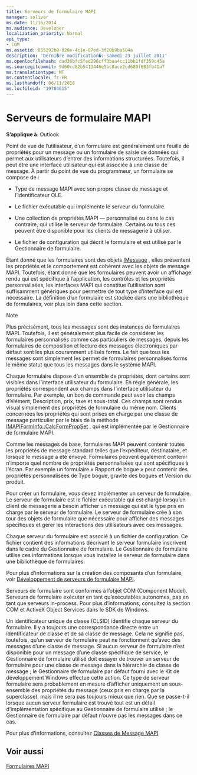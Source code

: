 ```yaml
---
title: Serveurs de formulaire MAPI
manager: soliver
ms.date: 11/16/2014
ms.audience: Developer
localization_priority: Normal
api_type:
- COM
ms.assetid: 855292b8-028e-4c1e-87ed-3f20b9ba584a
description: 'Derni�re modification�: samedi 23 juillet 2011'
ms.openlocfilehash: dad36bfc5fed296cff3baa4cc11bb1fdf359c45a
ms.sourcegitcommit: 9d60cd82b5413446e5bc8ace2cd689f683fb41a7
ms.translationtype: MT
ms.contentlocale: fr-FR
ms.lasthandoff: 06/11/2018
ms.locfileid: "19784615"
---
```

# <a name="mapi-form-servers"></a>Serveurs de formulaire MAPI

  
  
**S’applique à**: Outlook 
  
Point de vue de l’utilisateur, d’un formulaire est généralement une feuille de propriétés pour un message ou un formulaire de saisie de données qui permet aux utilisateurs d’entrer des informations structurées. Toutefois, il peut être une interface utilisateur qui est associée à une classe de message. À partir du point de vue du programmeur, un formulaire se compose de :
  
- Type de message MAPI avec son propre classe de message et l’identificateur OLE.
    
- Le fichier exécutable qui implémente le serveur du formulaire.
    
- Une collection de propriétés MAPI — personnalisé ou dans le cas contraire, qui utilise le serveur de formulaire. Certains ou tous ces peuvent être disponible pour les clients de messagerie à utiliser.
    
- Le fichier de configuration qui décrit le formulaire et est utilisé par le Gestionnaire de formulaire.
    
Étant donné que les formulaires sont des objets [IMessage](imessageimapiprop.md) , elles présentent les propriétés et le comportement est cohérent avec les objets de message MAPI. Toutefois, étant donné que les formulaires peuvent avoir un affichage rendu qui est spécifique à l’application, les contrôles et les propriétés personnalisées, les interfaces MAPI qui constitue l’utilisation sont suffisamment génériques pour permettre de tout type d’interface qui est nécessaire. La définition d’un formulaire est stockée dans une bibliothèque de formulaires, voir plus loin dans cette section. 
  
> [!NOTE]
> Plus précisément, tous les messages sont des instances de formulaires MAPI. Toutefois, il est généralement plus facile de considérer les formulaires personnalisés comme cas particuliers de messages, depuis les formulaires de composition et lecture des messages électroniques par défaut sont les plus couramment utilisés forms. Le fait que tous les messages sont simplement les permet de formulaires personnalisés forms le même statut que tous les messages dans le système MAPI. 
  
Chaque formulaire dispose d’un ensemble de propriétés, dont certains sont visibles dans l’interface utilisateur du formulaire. En règle générale, les propriétés correspondent aux champs dans l’interface utilisateur du formulaire. Par exemple, un bon de commande peut avoir les champs d’élément, Description, prix, taxe et sous-total. Ces champs sont rendus visual simplement des propriétés de formulaire du même nom. Clients concernées les propriétés qui sont prises en charge par une classe de message particulier par le biais de la méthode [IMAPIFormInfo::CalcFormPropSet](imapiforminfo-calcformpropset.md) , qui est implémentée par le Gestionnaire de formulaire MAPI. 
  
Comme les messages de base, formulaires MAPI peuvent contenir toutes les propriétés de message standard telles que l’expéditeur, destinataire, et lorsque le message a été envoyé. Formulaires peuvent également contenir n’importe quel nombre de propriétés personnalisées qui sont spécifiques à l’écran. Par exemple un formulaire « Rapport de bogue » peut contenir des propriétés personnalisées de Type bogue, gravité des bogues et Version du produit.
  
Pour créer un formulaire, vous devez implémenter un serveur de formulaire. Le serveur de formulaire est le fichier exécutable qui est chargé lorsqu’un client de messagerie a besoin afficher un message qui est le type pris en charge par le serveur de formulaire. Le serveur de formulaire crée à son tour des objets de formulaire que nécessaire pour afficher des messages spécifiques et gérer les interactions des utilisateurs avec ces messages.
  
Chaque serveur du formulaire est associé à un fichier de configuration. Ce fichier contient des informations décrivant le serveur formulaire inscrivent dans le cadre du Gestionnaire de formulaire. Le Gestionnaire de formulaire utilise ces informations lorsque vous installez le serveur de formulaire dans une bibliothèque de formulaires.
  
Pour plus d’informations sur la création des composants d’un formulaire, voir [Développement de serveurs de formulaire MAPI](developing-mapi-form-servers.md).
  
Serveurs de formulaire sont conformes à l’objet COM (Component Model). Serveurs de formulaire exécuter en tant qu’exécutables autonomes, pas en tant que serveurs in-process. Pour plus d’informations, consultez la section COM et ActiveX Object Services dans le SDK de Windows.
  
Un identificateur unique de classe (CLSID) identifie chaque serveur du formulaire. Il y a toujours une correspondance directe entre un identificateur de classe et de sa classe de message. Cela ne signifie pas, toutefois, qu’un serveur de formulaire peut ne fonctionnent qu’avec des messages d’une classe de message. Si aucun serveur de formulaire n’est disponible pour un message d’une classe spécifique de service, le Gestionnaire de formulaire utilisé doit essayer de trouver un serveur de formulaire pour une classe de message dans la hiérarchie de classe de message ; le Gestionnaire de formulaire par défaut fourni avec le Kit de développement Windows effectue cette action. Ce type de serveur formulaire sera probablement en mesure d’afficher uniquement un sous-ensemble des propriétés du message (ceux pris en charge par la superclasse), mais il ne sera pas toujours mieux que rien. Que se passe-t-il lorsque aucun serveur formulaire est trouvé tout est un détail d’implémentation spécifique au Gestionnaire de formulaire utilisé ; le Gestionnaire de formulaire par défaut n’ouvre pas les messages dans ce cas.
  
Pour plus d’informations, consultez [Classes de Message MAPI](mapi-message-classes.md).
  
## <a name="see-also"></a>Voir aussi



[Formulaires MAPI](mapi-forms.md)

